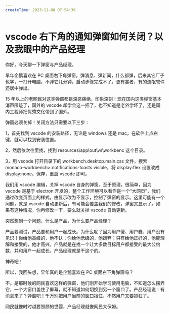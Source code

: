 ```yaml
---
createTime: 2023-11-08 07:54:39
---
```

# vscode 右下角的通知弹窗如何关闭？以及我眼中的产品经理

你好，今天聊一下弹窗与产品经理。

早年企鹅喜欢在 PC 桌面右下角弹窗，弹消息、弹新闻，什么都弹，后来其它厂子也学，一打开电脑，不弹它几分钟，启动步骤完成不了。更有甚者，有的流氓软件还居中弹出。

15 年以上的老网民对这类弹窗都是深恶痛绝，印象深刻！现在国内这类弹窗基本消声匿迹了，国外的 vscode 却学会这一招了，也不知道是老外学坏了，还是国内工程师把优秀文化带到了国外。

弹窗必须关掉！关闭方法只需要以下三步：

1，首先找到 vscode 的安装路径，无论是 windows 还是 mac，在软件上点右键，就可以找到安装位置。

2，然后依次往里找，找到 resources\app\out\vs\workbenc 这个目录。

3，用 vscode 打开目录下的 workbench.desktop.main.css 文件，搜索 monaco-workbench>.notifications-toasts.visible，将 display:flex 设置改成 display:none。保存，重启 vscode 即可。

我们用 vscode 编辑，关掉 vscode 自身的弹窗。至于原理，很简单，因为 vscode 是基于 electron 开发的，整个工作环境可以看作是一个“大网页”，我们通过改变页面上的样式，由显示改为不显示，控制了弹窗的显示。这里可能有一个问题，就是 vscode 自动更新后，有可能会覆盖我们的修改，弹窗又显示了。如果有这种情况，你再修改一下，要么就关掉 vscode 自动更新。

突然想到一个问题，什么是产品，为什么要产品经理？

产品要测试，产品要和用户一起成长。为什么呢？因为用户傻、用户蠢、用户没有见识！你给他高级的，他不认；你给他低级的，他嫌弃；只有给他正好的，他能理解和接受的，他才高兴。产品就是在找一个让大多数目标用户都接受的最大公约数，并和用户一起成长。产品经理就是干这个的。

神奇吧！

所以，我回头想，早年真的是企鹅喜欢在 PC 桌面右下角弹窗吗？

不。是那时候的网民喜欢这样的弹窗，他们刚开始学习使用电脑，不知道怎么摆弄它，一个大窗口盖住了屏幕，就不知道如何切换到另一个窗口了。产品经理说：有消息来了？弹窗吧！千万别把用户当前的窗口挡住，不然用户又要抓狂了。

网民就像时时越要照顾的世婴，产品经理就像网民大保姆。